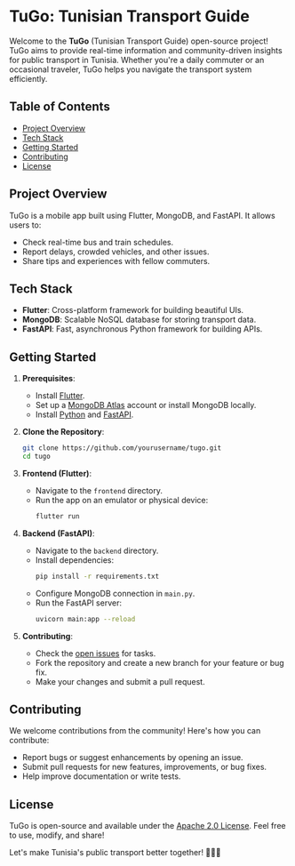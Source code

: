 # TuGo: Tunisian Transport Guide

Welcome to the **TuGo** (Tunisian Transport Guide) open-source project! TuGo aims to provide real-time information and community-driven insights for public transport in Tunisia. Whether you're a daily commuter or an occasional traveler, TuGo helps you navigate the transport system efficiently.

## Table of Contents
- [Project Overview](#project-overview)
- [Tech Stack](#tech-stack)
- [Getting Started](#getting-started)
- [Contributing](#contributing)
- [License](#license)

## Project Overview
TuGo is a mobile app built using Flutter, MongoDB, and FastAPI. It allows users to:
- Check real-time bus and train schedules.
- Report delays, crowded vehicles, and other issues.
- Share tips and experiences with fellow commuters.

## Tech Stack
- **Flutter**: Cross-platform framework for building beautiful UIs.
- **MongoDB**: Scalable NoSQL database for storing transport data.
- **FastAPI**: Fast, asynchronous Python framework for building APIs.

## Getting Started
1. **Prerequisites**:
   - Install [Flutter](https://flutter.dev/docs/get-started/install).
   - Set up a [MongoDB Atlas](https://www.mongodb.com/cloud/atlas) account or install MongoDB locally.
   - Install [Python](https://www.python.org/downloads/) and [FastAPI](https://fastapi.tiangolo.com/tutorial/first-steps/).

2. **Clone the Repository**:
   ```bash
   git clone https://github.com/yourusername/tugo.git
   cd tugo
   ```

3. **Frontend (Flutter)**:
   - Navigate to the `frontend` directory.
   - Run the app on an emulator or physical device:
     ```bash
     flutter run
     ```

4. **Backend (FastAPI)**:
   - Navigate to the `backend` directory.
   - Install dependencies:
     ```bash
     pip install -r requirements.txt
     ```
   - Configure MongoDB connection in `main.py`.
   - Run the FastAPI server:
     ```bash
     uvicorn main:app --reload
     ```

5. **Contributing**:
   - Check the [open issues](https://github.com/yourusername/tugo/issues) for tasks.
   - Fork the repository and create a new branch for your feature or bug fix.
   - Make your changes and submit a pull request.

## Contributing
We welcome contributions from the community! Here's how you can contribute:
- Report bugs or suggest enhancements by opening an issue.
- Submit pull requests for new features, improvements, or bug fixes.
- Help improve documentation or write tests.

## License
TuGo is open-source and available under the [Apache 2.0 License](LICENSE). Feel free to use, modify, and share!

Let's make Tunisia's public transport better together! 🚌🇹🇳